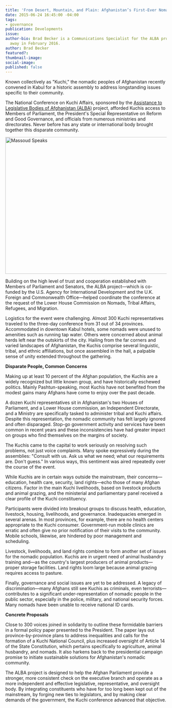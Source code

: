 ```yaml
---
title: 'From Desert, Mountain, and Plain: Afghanistan’s First-Ever Nomad Gathering'
date: 2015-06-24 16:45:00 -04:00
tags:
- governance
publication: Developments
issue: 
author-bio: Brad Becker is a Communications Specialist for the ALBA project. He passed
  away in February 2016.
author: Brad Becker
featured?: 
thumbnail-image: 
social-image: 
published: false
---
```


Known collectively as "Kuchi," the nomadic peoples of Afghanistan recently convened in Kabul for a historic assembly to address longstanding issues specific to their community.




The National Conference on Kuchi Affairs, sponsored by the [Assistance to Legislative Bodies of Afghanistan (ALBA)][1] project, afforded Kuchis access to Members of Parliament, the President's Special Representative on Reform and Good Governance, and officials from numerous ministries and directorates. Never before has any state or international body brought together this disparate community.

<a data-flickr-embed="true" data-context="true"  href="https://www.flickr.com/photos/daiglobal/17339766048/in/album-72157652624392722/" title="Massoud Speaks"><img src="https://c1.staticflickr.com/9/8817/17339766048_b04715aeb8_z.jpg" width="640" height="427" alt="Massoud Speaks"></a><script async src="//embedr.flickr.com/assets/client-code.js" charset="utf-8"></script>

Building on the high level of trust and cooperation established with Members of Parliament and Senators, the ALBA project—which is co-funded by the U.S. Agency for International Development and the U.K. Foreign and Commonwealth Office—helped coordinate the conference at the request of the Lower House Commission on Nomads, Tribal Affairs, Refugees, and Migration.

Logistics for the event were challenging. Almost 300 Kuchi representatives traveled to the three-day conference from 31 out of 34 provinces. Accommodated in downtown Kabul hotels, some nomads were unused to amenities such as running tap water. Others were concerned about animal herds left near the outskirts of the city. Hailing from the far corners and varied landscapes of Afghanistan, the Kuchis comprise several linguistic, tribal, and ethnic affiliations, but once assembled in the hall, a palpable sense of unity extended throughout the gathering.

**Disparate People, Common Concerns**

Making up at least 10 percent of the Afghan population, the Kuchis are a widely recognized but little known group, and have historically eschewed politics. Mainly Pashtun-speaking, most Kuchis have not benefited from the modest gains many Afghans have come to enjoy over the past decade.   

A dozen Kuchi representatives sit in Afghanistan's two Houses of Parliament, and a Lower House commission, an Independent Directorate, and a Ministry are specifically tasked to administer tribal and Kuchi affairs. Despite this representation, the nomadic community has felt largely ignored and often disparaged. Stop-go government activity and services have been common in recent years and these inconsistencies have had greater impact on groups who find themselves on the margins of society.

The Kuchis came to the capital to work seriously on resolving such problems, not just voice complaints. Many spoke expressively during the assemblies: "Consult with us. Ask us what we need; what our requirements are. Don't guess." In various ways, this sentiment was aired repeatedly over the course of the event.

While Kuchis are in certain ways outside the mainstream, their concerns— education, health care, security, land rights—echo those of many Afghan citizens. Factor in the main Kuchi livelihoods, based on livestock products and animal grazing, and the ministerial and parliamentary panel received a clear profile of the Kuchi constituency.  

Participants were divided into breakout groups to discuss health, education, livestock, housing, livelihoods, and governance. Inadequacies emerged in several arenas. In most provinces, for example, there are no health centers appropriate to the Kuchi consumer. Government-run mobile clinics are erratic and often give no prior notification of their visits to the community. Mobile schools, likewise, are hindered by poor management and scheduling.

Livestock, livelihoods, and land rights combine to form another set of issues for the nomadic population. Kuchis are in urgent need of animal husbandry training and—as the country's largest producers of animal products—proper storage facilities. Land rights loom large because animal grazing requires access to pasture.

Finally, governance and social issues are yet to be addressed. A legacy of  discrimination—many Afghans still see Kuchis as criminals, even terrorists—contributes to a significant under-representation of nomadic people in the public sector, especially in the police, military, and national security forces. Many nomads have been unable to receive national ID cards.

**Concrete Proposals**

Close to 300 voices joined in solidarity to outline these formidable barriers in a formal policy paper presented to the President. The paper lays out province-by-province plans to address inequalities and calls for the formation of a Kuchi National Council, plus increased oversight of Article 14 of the State Constitution, which pertains specifically to agriculture, animal husbandry, and nomads. It also harkens back to the presidential campaign promise to initiate sustainable solutions for Afghanistan's nomadic community.

The ALBA project is designed to help the Afghan Parliament provide a stronger, more consistent check on the executive branch and operate as a more independent and effective legislative, representative, and oversight body. By integrating constituents who have for too long been kept out of the mainstream, by forging new ties to legislators, and by making clear demands of the government, the Kuchi conference advanced that objective.

[1]: http://dai.com/our-work/projects/afghanistan%E2%80%94assistance-legislative-bodies-afghanistan-alba

